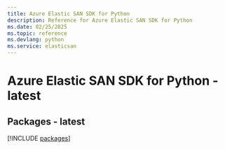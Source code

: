 ```yaml
---
title: Azure Elastic SAN SDK for Python
description: Reference for Azure Elastic SAN SDK for Python
ms.date: 02/25/2025
ms.topic: reference
ms.devlang: python
ms.service: elasticsan
---
```

# Azure Elastic SAN SDK for Python - latest
## Packages - latest
[!INCLUDE [packages](elastic-san-index.md)]